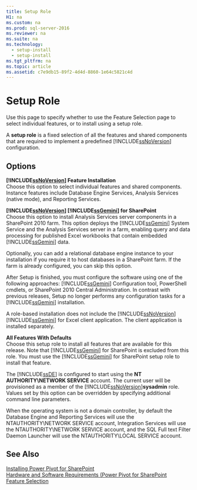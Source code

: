 ```yaml
---
title: Setup Role
H1: na
ms.custom: na
ms.prod: sql-server-2016
ms.reviewer: na
ms.suite: na
ms.technology: 
  - setup-install
  - setup-install
ms.tgt_pltfrm: na
ms.topic: article
ms.assetid: c7e9db15-89f2-4d4d-8860-1e64c5821c4d
---
```

# Setup Role
  Use this page to specify whether to use the Feature Selection page to select individual features, or to install using a setup role.  
  
 A **setup role** is a fixed selection of all the features and shared components that are required to implement a predefined [!INCLUDE[ssNoVersion](../../Token/Other/ssNoVersion_md.md)] configuration.  
  
## Options  
 **[!INCLUDE[ssNoVersion](../../Token/Other/ssNoVersion_md.md)] Feature Installation**  
 Choose this option to select individual features and shared components. Instance features include Database Engine Services, Analysis Services \(native mode\), and Reporting Services.  
  
 **[!INCLUDE[ssNoVersion](../../Token/Other/ssNoVersion_md.md)] [!INCLUDE[ssGemini](../../Token/Other/ssGemini_md.md)] for SharePoint**  
 Choose this option to install Analysis Services server components in a SharePoint 2010 farm. This option deploys the [!INCLUDE[ssGemini](../../Token/Other/ssGemini_md.md)] System Service and the Analysis Services server in a farm, enabling query and data processing for published Excel workbooks that contain embedded [!INCLUDE[ssGemini](../../Token/Other/ssGemini_md.md)] data.  
  
 Optionally, you can add a relational database engine instance to your installation if you require it to host databases in a SharePoint farm. If the farm is already configured, you can skip this option.  
  
 After Setup is finished, you must configure the software using one of the following approaches: [!INCLUDE[ssGemini](../../Token/Other/ssGemini_md.md)] Configuration tool, PowerShell cmdlets, or SharePoint 2010 Central Administration. In contrast with previous releases, Setup no longer performs any configuration tasks for a [!INCLUDE[ssGemini](../../Token/Other/ssGemini_md.md)] installation.  
  
 A role\-based installation does not include the [!INCLUDE[ssNoVersion](../../Token/Other/ssNoVersion_md.md)][!INCLUDE[ssGemini](../../Token/Other/ssGemini_md.md)] for Excel client application. The client application is installed separately.  
  
 **All Features With Defaults**  
 Choose this setup role to install all features that are available for this release. Note that [!INCLUDE[ssGemini](../../Token/Other/ssGemini_md.md)] for SharePoint is excluded from this role. You must use the [!INCLUDE[ssGemini](../../Token/Other/ssGemini_md.md)] for SharePoint setup role to install that feature.  
  
 The [!INCLUDE[ssDE](../../Token/Other/ssDE_md.md)] is configured to start using the **NT AUTHORITY\\NETWORK SERVICE** account. The current user will be provisioned as a member of the [!INCLUDE[ssNoVersion](../../Token/Other/ssNoVersion_md.md)]**sysadmin** role. Values set by this option can be overridden by specifying additional command line parameters.  
  
 When the operating system is not a domain controller, by default the Database Engine and Reporting Services will use the NTAUTHORITY\\NETWORK SERVICE account, Integration Services will use the NTAUTHORITY\\NETWORK SERVICE account, and the SQL Full text Filter Daemon Launcher will use the NTAUTHORITY\\LOCAL SERVICE account.  
  
## See Also  
 [Installing Power Pivot for SharePoint](http://go.microsoft.com/fwlink/?LinkId=206906)   
 [Hardware and Software Requirements \(Power Pivot for SharePoint](http://go.microsoft.com/fwlink/?LinkId=216823)   
 [Feature Selection](../../Topics/TopicNameNotContainA/Feature-Selection.md)  
  
  